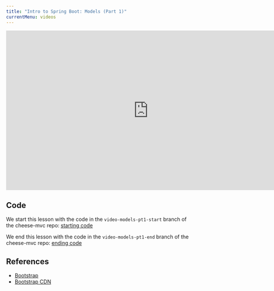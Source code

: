 ```yaml
---
title: "Intro to Spring Boot: Models (Part 1)"
currentMenu: videos
---
```


<div class="youtube-wrapper"><iframe width="776" height="437" src="https://www.youtube.com/embed/cRdjxG-Qbj8" frameborder="0" allowfullscreen></iframe></div>

## Code

We start this lesson with the code in the `video-models-pt1-start` branch of the cheese-mvc repo: [starting code](https://github.com/LaunchCodeEducation/cheese-mvc/tree/video-models-pt1-start)

We end this lesson with the code in the `video-models-pt1-end` branch of the cheese-mvc repo: [ending code](https://github.com/LaunchCodeEducation/cheese-mvc/tree/video-models-pt1-end)

## References

- [Bootstrap](http://getbootstrap.com/)
- [Bootstrap CDN](https://www.bootstrapcdn.com/)

